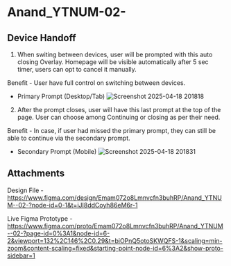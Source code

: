 # Anand_YTNUM-02-
<h2> Device Handoff </h2>

1. When switing between devices, user will be prompted with this auto closing Overlay.
Homepage will be visible automatically after 5 sec timer, users can opt to cancel it manually.

Benefit - User have full control on switching between devices.

- Primary Prompt (Desktop/Tab)
![Screenshot 2025-04-18 201818](https://github.com/user-attachments/assets/e5f1108d-8c90-4fb7-80aa-24f6f8400efa)

2. After the prompt closes, user will have this last prompt at the top of the page. User can choose among Continuing or closing as per their need.

Benefit - In case, if user had missed the primary prompt, they can still be able to continue via the secondary prompt. 

- Secondary Prompt (Mobile)
![Screenshot 2025-04-18 201831](https://github.com/user-attachments/assets/a3928c92-fd69-4fe6-a153-e56eabe1b5a1)

<h2> Attachments </h2>

Design File - https://www.figma.com/design/Emam072o8Lmnvcfn3buhRP/Anand_YTNUM--02-?node-id=0-1&t=iJI8ddCoyh86eM6r-1

Live Figma Prototype - https://www.figma.com/proto/Emam072o8Lmnvcfn3buhRP/Anand_YTNUM--02-?page-id=0%3A1&node-id=6-2&viewport=132%2C146%2C0.29&t=biOPnQ5otoSKWQFS-1&scaling=min-zoom&content-scaling=fixed&starting-point-node-id=6%3A2&show-proto-sidebar=1

